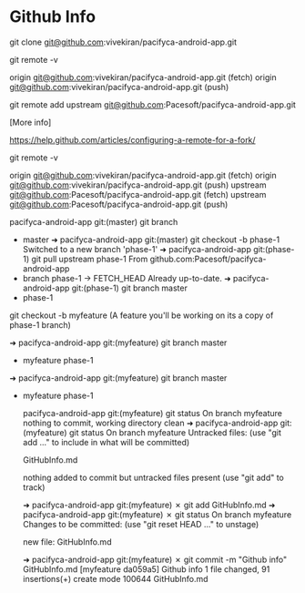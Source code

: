 # Github Info


git clone git@github.com:vivekiran/pacifyca-android-app.git

git remote -v

origin	git@github.com:vivekiran/pacifyca-android-app.git (fetch)
origin	git@github.com:vivekiran/pacifyca-android-app.git (push)

git remote add upstream git@github.com:Pacesoft/pacifyca-android-app.git

[More info]

https://help.github.com/articles/configuring-a-remote-for-a-fork/


git remote -v

origin	git@github.com:vivekiran/pacifyca-android-app.git (fetch)
origin	git@github.com:vivekiran/pacifyca-android-app.git (push)
upstream	git@github.com:Pacesoft/pacifyca-android-app.git (fetch)
upstream	git@github.com:Pacesoft/pacifyca-android-app.git (push)



pacifyca-android-app git:(master) git branch
* master
➜  pacifyca-android-app git:(master) git checkout -b phase-1
Switched to a new branch 'phase-1'
➜  pacifyca-android-app git:(phase-1) git pull upstream phase-1
From github.com:Pacesoft/pacifyca-android-app
* branch            phase-1    -> FETCH_HEAD
Already up-to-date.
➜  pacifyca-android-app git:(phase-1) git branch
 master
* phase-1


git checkout -b myfeature (A feature you'll be working on its a copy of phase-1 branch)

➜  pacifyca-android-app git:(myfeature) git branch
  master
* myfeature
  phase-1


➜  pacifyca-android-app git:(myfeature) git branch
  master
* myfeature
  phase-1

  pacifyca-android-app git:(myfeature) git status
  On branch myfeature
  nothing to commit, working directory clean
  ➜  pacifyca-android-app git:(myfeature) git status
  On branch myfeature
  Untracked files:
    (use "git add <file>..." to include in what will be committed)

  	GitHubInfo.md

  nothing added to commit but untracked files present (use "git add" to track)


  ➜  pacifyca-android-app git:(myfeature) ✗ git add GitHubInfo.md
  ➜  pacifyca-android-app git:(myfeature) ✗ git status
  On branch myfeature
  Changes to be committed:
    (use "git reset HEAD <file>..." to unstage)

  	new file:   GitHubInfo.md

    ➜  pacifyca-android-app git:(myfeature) ✗ git commit -m "Github info" GitHubInfo.md
    [myfeature da059a5] Github info
     1 file changed, 91 insertions(+)
     create mode 100644 GitHubInfo.md
